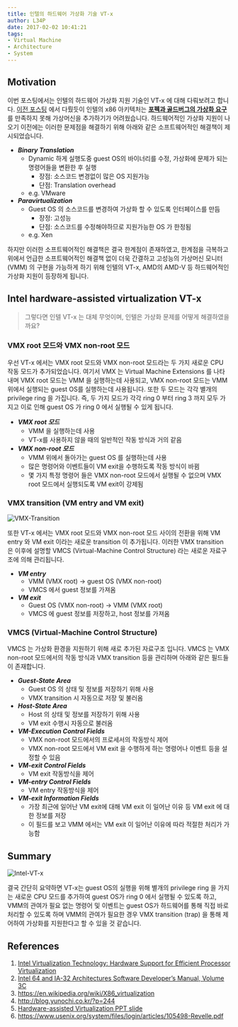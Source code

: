 ```yaml
---
title: 인텔의 하드웨어 가상화 기술 VT-x
author: L34P
date: 2017-02-02 10:41:21
tags:
- Virtual Machine
- Architecture
- System
---
```


## Motivation
이번 포스팅에서는 인텔의 하드웨어 가상화 지원 기술인 VT-x 에 대해 다뤄보려고 합니다. [이전 포스팅](/blog/2017/01/05/What-is-virtualizable-ISA/) 에서 다뤘듯이 인텔의 x86 아키텍처는 [**포펙과 골드버그의 가상화 요구**](https://en.wikipedia.org/wiki/Popek_and_Goldberg_virtualization_requirements)를 만족하지 못해 가상머신을 추가하기가 어려웠습니다. 하드웨어적인 가상화 지원이 나오기 이전에는 이러한 문제점을 해결하기 위해 아래와 같은 소프트웨어적인 해결책이 제시되었습니다.  
  
- ***Binary Translation***
  - Dynamic 하게 실행도중 guest OS의 바이너리를 수정, 가상화에 문제가 되는 명령어들을 변환한 후 실행
    - 장점: 소스코드 변경없이 많은 OS 지원가능
    - 단점: Translation overhead
  - e.g. VMware
- ***Paravirtualization***
  - Guest OS 의 소스코드를 변경하여 가상화 할 수 있도록 인터페이스를 만듬
    - 장정: 고성능
    - 단점: 소스코드를 수정해야하므로 지원가능한 OS 가 한정됨
  - e.g. Xen
  
하지만 이러한 소프트웨어적인 해결책은 결국 한계점이 존재하였고, 한계점을 극복하고 위에서 언급한 소프트웨어적인 해결책 없이 더욱 간결하고 고성능의 가상머신 모니터 (VMM) 의 구현을 가능하게 하기 위해 인텔의 VT-x, AMD의 AMD-V 등 하드웨어적인 가상화 지원이 등장하게 됩니다.
  
## Intel hardware-assisted virtualization VT-x
> 그렇다면 인텔 VT-x 는 대체 무엇이며,  인텔은 가상화 문제를 어떻게 해결하였을까요?

### VMX root 모드와 VMX non-root 모드
우선 VT-x 에서는 VMX root 모드와 VMX non-root 모드라는 두 가지 새로운 CPU 작동 모드가 추가되었습니다. 여기서 VMX 는 Virtual Machine Extensions 를 나타내며 VMX root 모드는 VMM 을 실행하는데 사용되고, VMX non-root 모드는 VMM 위에서 실행되는 guest OS를 실행하는데 사용됩니다. 또한 두 모드는 각각 별개의 privilege ring 을 가집니다. 즉, 두 가지 모드가 각각 ring 0 부터 ring 3 까지 모두 가지고 이로 인해 guest OS 가 ring 0 에서 실행될 수 있게 됩니다.
  
  - ***VMX root 모드***
    - VMM 을 실행하는데 사용   
    - VT-x를 사용하지 않을 때의 일반적인 작동 방식과 거의 같음  
  - ***VMX non-root 모드***
    - VMM 위에서 돌아가는 guest OS 를 실행하는데 사용  
    - 많은 명령어와 이벤트들이 VM exit을 수행하도록 작동 방식이 바뀜  
    - 몇 가지 특정 명령어 들은 VMX non-root 모드에서 실행될 수 없으며 VMX root 모드에서 실행되도록 VM exit이 강제됨  
  
### VMX transition (VM entry and VM exit)
![VMX-Transition](/blog/img/VMM-LifeCycle.png "출처: Intel 64 and IA-32 Architectures Software Developer’s Manual, Volume 3C")

또한 VT-x 에서는 VMX root 모드와 VMX non-root 모드 사이의 전환을 위해 VM entry 와 VM exit 이라는 새로운 transition 이 추가됩니다. 이러한 VMX transition 은 이후에 설명할 VMCS (Virtual-Machine Control Structure) 라는 새로운 자료구조에 의해 관리됩니다.  
  
  - ***VM entry***
    - VMM (VMX root) -> guest OS (VMX non-root)
    - VMCS 에서 guest 정보를 가져옴
  - ***VM exit***
    - Guest OS (VMX non-root) -> VMM (VMX root)
    - VMCS 에 guest 정보를 저장하고, host 정보를 가져옴

### VMCS (Virtual-Machine Control Structure)
VMCS 는 가상화 환경을 지원하기 위해 새로 추가된 자료구조 입니다. VMCS 는 VMX non-root 모드에서의 작동 방식과 VMX transition 등을 관리하며 아래와 같은 필드들이 존재합니다.

  - ***Guest-State Area***
    - Guest OS 의 상태 및 정보를 저장하기 위해 사용
    - VMX transition 시 자동으로 저장 및 불러옴
  - ***Host-State Area***
    - Host 의 상태 및 정보를 저장하기 위해 사용
    - VM exit 수행시 자동으로 불러옴
  - ***VM-Execution Control Fields***
    - VMX non-root 모드에서의 프로세서의 작동방식 제어
    - VMX non-root 모드에서 VM exit 을 수행하게 하는 명령어나 이벤트 등을 설정할 수 있음
  - ***VM-exit Control Fields***
    - VM exit 작동방식을 제어
  - ***VM-entry Control Fields***
    - VM entry 작동방식을 제어
  - ***VM-exit Information Fields***
    - 가장 최근에 일어난 VM exit에 대해 VM exit 이 일어난 이유 등 VM exit 에 대한 정보를 저장
    - 이 필드를 보고 VMM 에서는 VM exit 이 일어난 이유에 따라 적절한 처리가 가능함
    
## Summary
![Intel-VT-x](/blog/img/Intel_VT-x.png)

결국 간단히 요약하면 VT-x는 guest OS의 실행을 위해 별개의 privilege ring 을 가지는 새로운 CPU 모드를 추가하여 guest OS가 ring 0 에서 실행될 수 있도록 하고, VMM의 관여가 필요 없는 명령어 및 이벤트는 guest OS가 하드웨어를 통해 직접 바로 처리할 수 있도록 하며 VMM의 관여가 필요한 경우 VMX transition (trap) 을 통해 제어하여 가상화를 지원한다고 할 수 있을 것 같습니다.
  
## References
1. [Intel Virtualization Technology: Hardware Support for Efficient Processor Virtualization](http://www.intel.com/content/dam/www/public/us/en/documents/research/2006-vol10-iss-3-intel-technology-journal.pdf)
2. [Intel 64 and IA-32 Architectures Software Developer’s Manual, Volume 3C](http://www.intel.com/content/dam/www/public/us/en/documents/manuals/64-ia-32-architectures-software-developer-vol-3c-part-3-manual.pdf)
3. https://en.wikipedia.org/wiki/X86_virtualization
4. http://blog.yunochi.co.kr/?p=244
5. [Hardware-assisted Virtualization PPT slide](https://www.google.co.kr/url?sa=t&rct=j&q=&esrc=s&source=web&cd=1&ved=0ahUKEwj9h6zB0vHRAhVLJZQKHYMwD4QQFggfMAA&url=http%3A%2F%2Fwww.cs.cmu.edu%2F~412%2Flectures%2FL04_VTx.pptx&usg=AFQjCNHPMFD0TVO3SCifzkvq4q7R406lNw&sig2=fI_9nF_HYh19zeg4XKwTVQ&bvm=bv.146073913,d.dGo&cad=rja)
6. https://www.usenix.org/system/files/login/articles/105498-Revelle.pdf 
